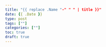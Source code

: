 ```yaml
---
title: "{{ replace .Name "-" " " | title }}"
date: {{ .Date }}
type: post
tags: [""]
categories: [""]
toc: true
draft: true
---
```


